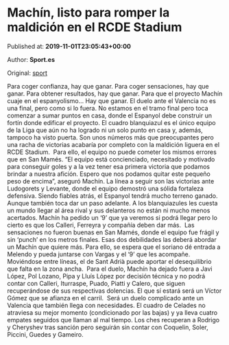 
# Machín, listo para romper la maldición en el RCDE Stadium

Published at: **2019-11-01T23:05:43+00:00**

Author: **Sport.es**

Original: [sport](https://www.sport.es/es/noticias/espanyol/machin-listo-para-romper-maldicion-rcde-stadium-7710889)

Para coger confianza, hay que ganar. Para coger sensaciones, hay que ganar. Para obtener resultados, hay que ganar. Para que el proyecto Machín cuaje en el espanyolismo... Hay que ganar. El duelo ante el Valencia no es una final, pero como si lo fuera. No estamos en el tramo final pero toca comenzar a sumar puntos en casa, donde el Espanyol debe construir un fortín donde edificar el proyecto.
El cuadro blanquiazul es el único equipo de la Liga que aún no ha logrado ni un solo punto en casa y, además, tampoco ha visto puerta. Son unos números más que preocupantes pero una racha de victorias acabaría por completo con la maldición liguera en el RCDE Stadium. 
Para ello, el equipo no puede cometer los mismos errores que en San Mamés. “El equipo está concienciado, necesitado y motivado para conseguir goles y a la vez tener esa primera victoria que podamos brindar a nuestra afición. Espero que nos podamos quitar este pequeño peso de encima&rdquor;, aseguró Machín.
La línea a seguir son las victorias ante Ludogorets y Levante, donde el equipo demostró una sólida fortaleza defensiva. Siendo fiables atrás, el Espanyol tendrá mucho terreno ganado. Aunque también toca dar un paso adelante. A los blanquiazules les cuesta un mundo llegar al área rival y sus delanteros no están ni mucho menos acertados. Machín ha pedido un ‘9’ que ya veremos si podrá llegar pero lo cierto es que los Calleri, Ferreyra y compañía deben dar más. 
Las sensaciones no fueron buenas en San Mamés, donde el equipo fue frágil y sin ‘punch’ en los metros finales. Esas dos debilidades las deberá abordar un Machín que quiere más. Para ello, se espera que el soriano dé entrada a Melendo y pueda juntarse con Vargas y el ‘9’ que les acompañe. Moviéndose entre líneas, el de Sant Adrià puede aportar el desequilibrio que falta en la zona ancha. 
Para el duelo, Machín ha dejado fuera a Javi López, Pol Lozano, Pipa y Lluís López por decisión técnica y no podrá contar con Calleri, Iturraspe, Puado, Piatti y Calero, que siguen recuperándose de sus respectivas dolencias. El que sí estará será un Víctor Gómez que se afianza en el carril. 
Será un duelo complicado ante un Valencia que también llega con necesidades. El cuadro de Celades no atraviesa su mejor momento (condicionado por las bajas) y ya lleva cuatro empates seguidos que llaman al mal tiempo. Los ches recuperan a Rodrigo y Cheryshev tras sanción pero seguirán sin contar con Coquelin, Soler, Piccini, Guedes y Gameiro. 
